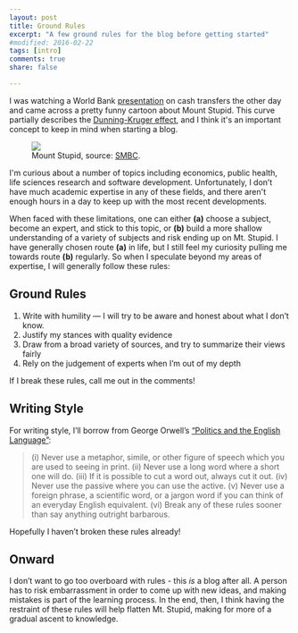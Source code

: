 ```yaml
---
layout: post
title: Ground Rules
excerpt: "A few ground rules for the blog before getting started"
#modified: 2016-02-22
tags: [intro]
comments: true
share: false

---
```


I was watching a World Bank [presentation](http://www.worldbank.org/en/events/2015/09/29/should-we-just-give-people-cash) on cash transfers the other day and came across a pretty funny cartoon about Mount Stupid.  This curve partially describes the [Dunning-Kruger effect](https://en.wikipedia.org/wiki/Dunning%E2%80%93Kruger_effect), and I think it's an important concept to keep in mind when starting a blog.


<figure>
	<a href="{{ site.baseurl }}/images/mtstupid.png"><img src="{{ site.baseurl }}/images/mtstupid.png"></a>
	<figcaption>Mount Stupid, source: <a href="http://www.smbc-comics.com/?id=2475" title="Mount Stupid Comic">SMBC</a>.</figcaption>
</figure>

I'm curious about a number of topics including economics, public health, life sciences research and software development.  Unfortunately, I don’t have much academic expertise in any of these fields, and there aren't enough hours in a day to keep up with the most recent developments.  

When faced with these limitations, one can either **(a)** choose a subject, become an expert, and stick to this topic, or **(b)** build a more shallow understanding of a variety of subjects and risk ending up on Mt. Stupid.  I have generally chosen route **(a)** in life, but I still feel my curiosity pulling me towards route **(b)** regularly.  So when I speculate beyond my areas of expertise, I will generally follow these rules:  

## Ground Rules

1. Write with humility — I will try to be aware and honest about what I don’t know.
2. Justify my stances with quality evidence
3. Draw from a broad variety of sources, and try to summarize their views fairly  
4. Rely on the judgement of experts when I’m out of my depth

If I break these rules, call me out in the comments!  

## Writing Style

For writing style, I’ll borrow from George Orwell’s [“Politics and the English Language”](https://www.mtholyoke.edu/acad/intrel/orwell46.htm): 

> (i) Never use a metaphor, simile, or other figure of speech which you are used to seeing in print.
> (ii) Never use a long word where a short one will do.
> (iii) If it is possible to cut a word out, always cut it out.
> (iv) Never use the passive where you can use the active.
> (v) Never use a foreign phrase, a scientific word, or a jargon word if you can think of an everyday English equivalent.
> (vi) Break any of these rules sooner than say anything outright barbarous.

Hopefully I haven’t broken these rules already!

## Onward    

I don’t want to go too overboard with rules - this *is* a blog after all.  A person has to risk embarrassment in order to come up with new ideas, and making mistakes is part of the learning process.  In the end, then, I think having the restraint of these rules will help flatten Mt. Stupid, making for more of a gradual ascent to knowledge.



